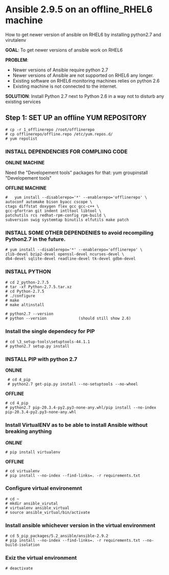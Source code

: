 # Ansible 2.9.5 on an offline_RHEL6 machine
How to get newer version of ansible on RHEL6 by installing python2.7 and virutalenv


**GOAL**:  		To get newer versions of ansible work on RHEL6

**PROBLEM**:		
 - Newer versions of Ansible require python 2.7
 - Newer versions of Ansible are not supported on RHEL6 any longer.
 - Existing software on RHEL6 monitoring machines relies on python 2.6
 - Existing machine is not connected to the internet.
			
**SOLUTION**:	Install Python 2.7 next to Python 2.6 in a way not to disturb any existing services

## Step 1: SET UP an offline YUM REPOSITORY
```
# cp -r 1_offlinerepo /root/offlinerepo
# cp offlinerepo/offline.repo /etc/yum.repos.d/
# yum repolist
```


### INSTALL DEPENDENCIES FOR COMPLIING CODE
**ONLINE MACHINE**

Need the "Developement tools" packages for that:
							yum groupinstall "Developement tools"
							
 **OFFLINE MACHINE**
```							
#	yum install --disablerepo='*' --enablerepo='offlinerepo' \
autoconf automake bison byacc cscope \
ctags diffstat doxygen flex gcc gcc-c++ \
gcc-gfortran git indent intltool libtool \
patchutils rcs redhat-rpm-config rpm-build \
subversion swig systemtap binutils elfutils make patch
```
							
### INSTALL SOME OTHER DEPENDENIES to avoid recompiling Python2.7 in the future.
								
```
# yum install --disablerepo='*' --enablerepo='offlinerepo' \
zlib-devel bzip2-devel openssl-devel ncurses-devel \
db4-devel sqlite-devel readline-devel tk-devel gdbm-devel
```
	
### INSTALL PYTHON
```
# cd 2_python-2.7.5
# tar -xf Python-2.7.5.tar.xz
# cd Python-2.7.5
# ./configure
# make 
# make altinstall

# python2.7 --version
# python --version  			(should still show 2.6)
```
			

### Install the single dependecy for PIP
```
# cd \3_setup-tools\setuptools-44.1.1
# python2.7 setup.py install
```

### INSTALL PIP with python 2.7

**ONLINE**
```
 # cd 4_pip
 # python2.7 get-pip.py install --no-setuptools --no-wheel
```
  
**OFFLINE**
```
# cd 4_pip
# python2.7 pip-20.3.4-py2.py3-none-any.whl/pip install --no-index  pip-20.3.4-py2.py3-none-any.whl
```

			
### Install VirtualENV as to be able to install Ansible without breaking anything
***ONLINE***
```
# pip install virtualenv
```
  
**OFFLINE**
```
# cd virtualenv
# pip install --no-index --find-links=. -r requirements.txt
```

### Configure virtual environemnt
```
# cd ~
# mkdir ansible_virutal
# virtualenv ansible_virtual
# source ansible_virtual/bin/activate
```

### Install ansible whichever version in the virtual environment
```
# cd 5_pip_packages/5.2_ansible/ansible-2.9.2
# pip install --no-index --find-links=. -r requirements.txt --no-build-isolation
```

### Exiz the virtual environment
```
# deactivate
```
